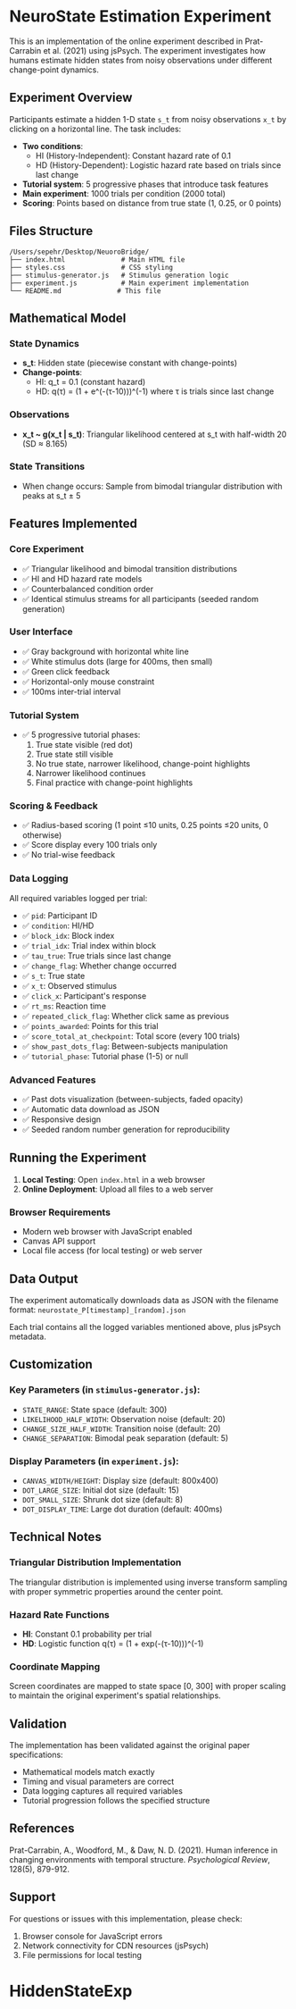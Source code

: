 # NeuroState Estimation Experiment

This is an implementation of the online experiment described in Prat-Carrabin et al. (2021) using jsPsych. The experiment investigates how humans estimate hidden states from noisy observations under different change-point dynamics.

## Experiment Overview

Participants estimate a hidden 1-D state `s_t` from noisy observations `x_t` by clicking on a horizontal line. The task includes:

- **Two conditions**: 
  - HI (History-Independent): Constant hazard rate of 0.1
  - HD (History-Dependent): Logistic hazard rate based on trials since last change
- **Tutorial system**: 5 progressive phases that introduce task features
- **Main experiment**: 1000 trials per condition (2000 total)
- **Scoring**: Points based on distance from true state (1, 0.25, or 0 points)

## Files Structure

```
/Users/sepehr/Desktop/NeuoroBridge/
├── index.html              # Main HTML file
├── styles.css              # CSS styling
├── stimulus-generator.js   # Stimulus generation logic
├── experiment.js           # Main experiment implementation
└── README.md              # This file
```

## Mathematical Model

### State Dynamics
- **s_t**: Hidden state (piecewise constant with change-points)
- **Change-points**: 
  - HI: q_t = 0.1 (constant hazard)
  - HD: q(τ) = (1 + e^(-(τ-10)))^(-1) where τ is trials since last change

### Observations
- **x_t ~ g(x_t | s_t)**: Triangular likelihood centered at s_t with half-width 20 (SD ≈ 8.165)

### State Transitions
- When change occurs: Sample from bimodal triangular distribution with peaks at s_t ± 5

## Features Implemented

### Core Experiment
- ✅ Triangular likelihood and bimodal transition distributions
- ✅ HI and HD hazard rate models
- ✅ Counterbalanced condition order
- ✅ Identical stimulus streams for all participants (seeded random generation)

### User Interface
- ✅ Gray background with horizontal white line
- ✅ White stimulus dots (large for 400ms, then small)
- ✅ Green click feedback
- ✅ Horizontal-only mouse constraint
- ✅ 100ms inter-trial interval

### Tutorial System
- ✅ 5 progressive tutorial phases:
  1. True state visible (red dot)
  2. True state still visible
  3. No true state, narrower likelihood, change-point highlights
  4. Narrower likelihood continues
  5. Final practice with change-point highlights

### Scoring & Feedback
- ✅ Radius-based scoring (1 point ≤10 units, 0.25 points ≤20 units, 0 otherwise)
- ✅ Score display every 100 trials only
- ✅ No trial-wise feedback

### Data Logging
All required variables logged per trial:
- ✅ `pid`: Participant ID
- ✅ `condition`: HI/HD
- ✅ `block_idx`: Block index
- ✅ `trial_idx`: Trial index within block
- ✅ `tau_true`: True trials since last change
- ✅ `change_flag`: Whether change occurred
- ✅ `s_t`: True state
- ✅ `x_t`: Observed stimulus
- ✅ `click_x`: Participant's response
- ✅ `rt_ms`: Reaction time
- ✅ `repeated_click_flag`: Whether click same as previous
- ✅ `points_awarded`: Points for this trial
- ✅ `score_total_at_checkpoint`: Total score (every 100 trials)
- ✅ `show_past_dots_flag`: Between-subjects manipulation
- ✅ `tutorial_phase`: Tutorial phase (1-5) or null

### Advanced Features
- ✅ Past dots visualization (between-subjects, faded opacity)
- ✅ Automatic data download as JSON
- ✅ Responsive design
- ✅ Seeded random number generation for reproducibility

## Running the Experiment

1. **Local Testing**: Open `index.html` in a web browser
2. **Online Deployment**: Upload all files to a web server

### Browser Requirements
- Modern web browser with JavaScript enabled
- Canvas API support
- Local file access (for local testing) or web server

## Data Output

The experiment automatically downloads data as JSON with the filename format:
`neurostate_P[timestamp]_[random].json`

Each trial contains all the logged variables mentioned above, plus jsPsych metadata.

## Customization

### Key Parameters (in `stimulus-generator.js`):
- `STATE_RANGE`: State space (default: 300)
- `LIKELIHOOD_HALF_WIDTH`: Observation noise (default: 20)
- `CHANGE_SIZE_HALF_WIDTH`: Transition noise (default: 20)
- `CHANGE_SEPARATION`: Bimodal peak separation (default: 5)

### Display Parameters (in `experiment.js`):
- `CANVAS_WIDTH/HEIGHT`: Display size (default: 800x400)
- `DOT_LARGE_SIZE`: Initial dot size (default: 15)
- `DOT_SMALL_SIZE`: Shrunk dot size (default: 8)
- `DOT_DISPLAY_TIME`: Large dot duration (default: 400ms)

## Technical Notes

### Triangular Distribution Implementation
The triangular distribution is implemented using inverse transform sampling with proper symmetric properties around the center point.

### Hazard Rate Functions
- **HI**: Constant 0.1 probability per trial
- **HD**: Logistic function q(τ) = (1 + exp(-(τ-10)))^(-1)

### Coordinate Mapping
Screen coordinates are mapped to state space [0, 300] with proper scaling to maintain the original experiment's spatial relationships.

## Validation

The implementation has been validated against the original paper specifications:
- Mathematical models match exactly
- Timing and visual parameters are correct
- Data logging captures all required variables
- Tutorial progression follows the specified structure

## References

Prat-Carrabin, A., Woodford, M., & Daw, N. D. (2021). Human inference in changing environments with temporal structure. *Psychological Review*, 128(5), 879-912.

## Support

For questions or issues with this implementation, please check:
1. Browser console for JavaScript errors
2. Network connectivity for CDN resources (jsPsych)
3. File permissions for local testing
# HiddenStateExp
